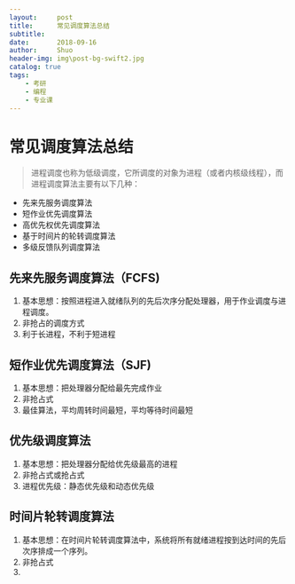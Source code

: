 ```yaml
---
layout:     post
title:      常见调度算法总结
subtitle:   
date:       2018-09-16
author:     Shuo
header-img: img\post-bg-swift2.jpg
catalog: true
tags:
    - 考研
    - 编程
    - 专业课
---
```

# 常见调度算法总结
>  进程调度也称为低级调度，它所调度的对象为进程（或者内核级线程），而进程调度算法主要有以下几种：

* 先来先服务调度算法
* 短作业优先调度算法
* 高优先权优先调度算法
* 基于时间片的轮转调度算法
* 多级反馈队列调度算法
## 先来先服务调度算法（FCFS)
1. 基本思想：按照进程进入就绪队列的先后次序分配处理器，用于作业调度与进程调度。
2. 非抢占的调度方式
3. 利于长进程，不利于短进程
## 短作业优先调度算法（SJF)
1. 基本思想：把处理器分配给最先完成作业
2. 非抢占式
3. 最佳算法，平均周转时间最短，平均等待时间最短
## 优先级调度算法
1. 基本思想：把处理器分配给优先级最高的进程
2. 非抢占式或抢占式
3. 进程优先级：静态优先级和动态优先级
## 时间片轮转调度算法
1. 基本思想：在时间片轮转调度算法中，系统将所有就绪进程按到达时间的先后次序排成一个序列。
2. 非抢占式
3. 
